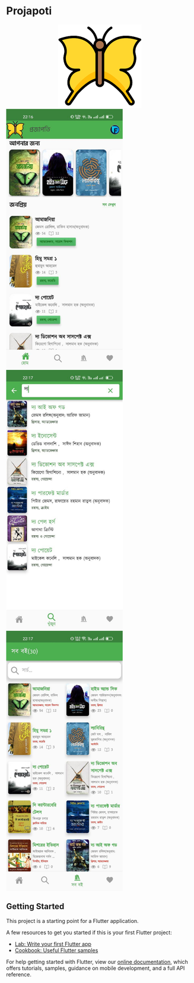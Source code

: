 # Projapoti
<center><img  src="https://github.com/faisal-shohag/projapoti/blob/master/assets/projapoti.png?raw=true"/></center>
<div style="display: flex; flex-wrap: wrap; gap: 2px;"><img height="700px" src="https://github.com/faisal-shohag/projapoti/blob/master/assets/photo_2022-05-30_22-21-02.jpg?raw=true"/><img height="700px" src="https://github.com/faisal-shohag/projapoti/blob/master/assets/photo_2022-05-30_22-20-54.jpg?raw=true"/><img height="700px" src="https://github.com/faisal-shohag/projapoti/blob/master/assets/photo_2022-05-30_22-20-40.jpg?raw=true"/></div>



## Getting Started

This project is a starting point for a Flutter application.

A few resources to get you started if this is your first Flutter project:

- [Lab: Write your first Flutter app](https://flutter.dev/docs/get-started/codelab)
- [Cookbook: Useful Flutter samples](https://flutter.dev/docs/cookbook)

For help getting started with Flutter, view our
[online documentation](https://flutter.dev/docs), which offers tutorials,
samples, guidance on mobile development, and a full API reference.
